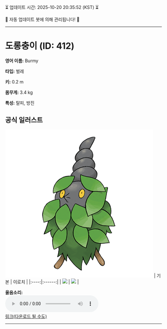 
⏳ 업데이트 시간: 2025-10-20 20:35:52 (KST) ⏳

🤖 자동 업데이트 봇에 의해 관리됩니다! 🤖

---

# 도롱충이 (ID: 412)
**영어 이름:** Burmy

**타입:** 벌레

**키:** 0.2 m

**몸무게:** 3.4 kg

**특성:** 탈피, 방진

## 공식 일러스트
![](https://raw.githubusercontent.com/PokeAPI/sprites/master/sprites/pokemon/other/official-artwork/412.png)
| 기본 | 이로치 |
|:----:|:------:|
| <img src="http://play.pokemonshowdown.com/sprites/ani/burmy.gif" width="200"> | <img src="http://play.pokemonshowdown.com/sprites/ani-shiny/burmy.gif" width="200"> |

**울음소리:**<br><audio controls src="https://raw.githubusercontent.com/PokeAPI/cries/main/cries/pokemon/latest/412.ogg"></audio><br> [링크(다운로드 될 수도)](https://raw.githubusercontent.com/PokeAPI/cries/main/cries/pokemon/latest/412.ogg)


---
